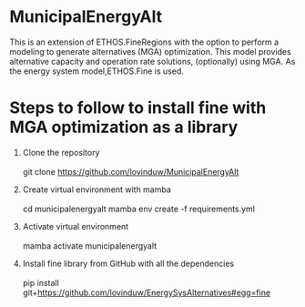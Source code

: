 # MunicipalEnergyAlt

This is an extension of ETHOS.FineRegions with the option to perform a modeling to generate alternatives (MGA) optimization. This model provides alternative capacity and operation rate solutions, (optionally) using MGA. As the energy system model,ETHOS.Fine is used.

# Steps to follow to install fine with MGA optimization as a library

1. Clone the repository\
   \
   git clone https://github.com/lovinduw/MunicipalEnergyAlt

2. Create virtual environment with mamba\
   \
  cd municipalenergyalt
  mamba env create -f requirements.yml                

3. Activate virtual environment\
   \
  mamba activate municipalenergyalt

4. Install fine library from GitHub with all the dependencies\
   \
  pip install git+https://github.com/lovinduw/EnergySysAlternatives#egg=fine
